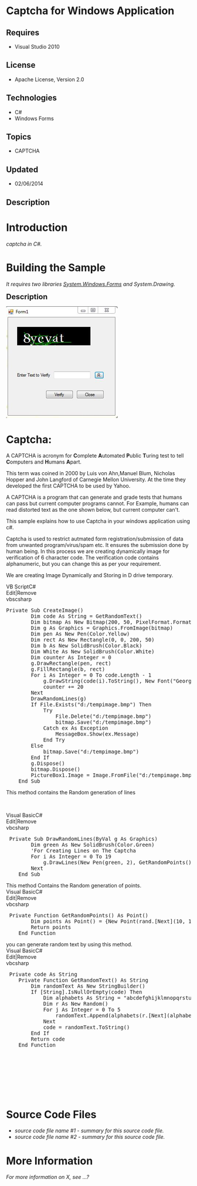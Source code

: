 # Captcha for Windows Application
## Requires
- Visual Studio 2010
## License
- Apache License, Version 2.0
## Technologies
- C#
- Windows Forms
## Topics
- CAPTCHA
## Updated
- 02/06/2014
## Description

<h1>Introduction</h1>
<p><em>captcha in C#.<br>
</em></p>
<h1><span>Building the Sample</span></h1>
<p><em>It requires two libraries <a class="libraryLink" href="http://msdn.microsoft.com/en-US/library/System.Windows.Forms.aspx" target="_blank" title="Auto generated link to System.Windows.Forms">System.Windows.Forms</a> and System.Drawing.<br>
</em></p>
<p><span style="font-size:20px; font-weight:bold">Description</span></p>
<p><img id="107516" src="107516-captcha.jpg" alt="" width="304" height="303"></p>
<h1><strong>Captcha:</strong></h1>
<p>A CAPTCHA is acronym for <strong>C</strong>omplete <strong>A</strong>utomated <strong>
P</strong>ublic <strong>T</strong>uring test to tell <strong>C</strong>omputers and
<strong>H</strong>umans <strong>A</strong>part.</p>
<p>This term was coined in 2000 by Luis von Ahn,Manuel Blum, Nicholas Hopper and John Langford of Carnegie Mellon University. At the time they developed the first CAPTCHA to be used by Yahoo.</p>
<p>A CAPTCHA is a program that can generate and grade tests that humans can pass but current computer programs cannot. For Example, humans can read distorted text as the one shown below, but current computer can't.</p>
<p>This sample explains how to use Captcha in your windows application using c#.</p>
<p>Captcha is used to restrict autmated form registration/submission of data from unwanted program/virus/spam etc. It ensures the submission done by human being. In this process we are creating dynamically image for verification of 6 character code. The verification
 code contains alphanumeric, but you can change this as per your requirement.</p>
<p>We are creating Image Dynamically and Storing in D drive temporary.</p>
<div class="scriptcode">
<div class="pluginEditHolder" pluginCommand="mceScriptCode">
<div class="title"><span>VB Script</span><span>C#</span></div>
<div class="pluginLinkHolder"><span class="pluginEditHolderLink">Edit</span>|<span class="pluginRemoveHolderLink">Remove</span></div>
<span class="hidden">vbs</span><span class="hidden">csharp</span>


<div class="preview">
<pre class="vbs"><span class="vbScript__keyword">Private</span>&nbsp;<span class="vbScript__keyword">Sub</span>&nbsp;CreateImage()&nbsp;
&nbsp;&nbsp;&nbsp;&nbsp;&nbsp;&nbsp;&nbsp;&nbsp;<span class="vbScript__keyword">Dim</span>&nbsp;code&nbsp;<span class="vbScript__keyword">As</span>&nbsp;<span class="vbScript__keyword">String</span>&nbsp;=&nbsp;GetRandomText()&nbsp;
&nbsp;&nbsp;&nbsp;&nbsp;&nbsp;&nbsp;&nbsp;&nbsp;<span class="vbScript__keyword">Dim</span>&nbsp;bitmap&nbsp;<span class="vbScript__keyword">As</span>&nbsp;<span class="vbScript__keyword">New</span>&nbsp;Bitmap(<span class="vbScript__number">200</span>,&nbsp;<span class="vbScript__number">50</span>,&nbsp;PixelFormat.Format32bppArgb)&nbsp;
&nbsp;&nbsp;&nbsp;&nbsp;&nbsp;&nbsp;&nbsp;&nbsp;<span class="vbScript__keyword">Dim</span>&nbsp;g&nbsp;<span class="vbScript__keyword">As</span>&nbsp;Graphics&nbsp;=&nbsp;Graphics.FromImage(bitmap)&nbsp;
&nbsp;&nbsp;&nbsp;&nbsp;&nbsp;&nbsp;&nbsp;&nbsp;<span class="vbScript__keyword">Dim</span>&nbsp;pen&nbsp;<span class="vbScript__keyword">As</span>&nbsp;<span class="vbScript__keyword">New</span>&nbsp;Pen(Color.Yellow)&nbsp;
&nbsp;&nbsp;&nbsp;&nbsp;&nbsp;&nbsp;&nbsp;&nbsp;<span class="vbScript__keyword">Dim</span>&nbsp;rect&nbsp;<span class="vbScript__keyword">As</span>&nbsp;<span class="vbScript__keyword">New</span>&nbsp;Rectangle(<span class="vbScript__number">0</span>,&nbsp;<span class="vbScript__number">0</span>,&nbsp;<span class="vbScript__number">200</span>,&nbsp;<span class="vbScript__number">50</span>)&nbsp;
&nbsp;&nbsp;&nbsp;&nbsp;&nbsp;&nbsp;&nbsp;&nbsp;<span class="vbScript__keyword">Dim</span>&nbsp;b&nbsp;<span class="vbScript__keyword">As</span>&nbsp;<span class="vbScript__keyword">New</span>&nbsp;SolidBrush(Color.Black)&nbsp;
&nbsp;&nbsp;&nbsp;&nbsp;&nbsp;&nbsp;&nbsp;&nbsp;<span class="vbScript__keyword">Dim</span>&nbsp;White&nbsp;<span class="vbScript__keyword">As</span>&nbsp;<span class="vbScript__keyword">New</span>&nbsp;SolidBrush(Color.White)&nbsp;
&nbsp;&nbsp;&nbsp;&nbsp;&nbsp;&nbsp;&nbsp;&nbsp;<span class="vbScript__keyword">Dim</span>&nbsp;counter&nbsp;<span class="vbScript__keyword">As</span>&nbsp;<span class="vbScript__keyword">Integer</span>&nbsp;=&nbsp;<span class="vbScript__number">0</span>&nbsp;
&nbsp;&nbsp;&nbsp;&nbsp;&nbsp;&nbsp;&nbsp;&nbsp;g.DrawRectangle(pen,&nbsp;rect)&nbsp;
&nbsp;&nbsp;&nbsp;&nbsp;&nbsp;&nbsp;&nbsp;&nbsp;g.FillRectangle(b,&nbsp;rect)&nbsp;
&nbsp;&nbsp;&nbsp;&nbsp;&nbsp;&nbsp;&nbsp;&nbsp;<span class="vbScript__keyword">For</span>&nbsp;i&nbsp;<span class="vbScript__keyword">As</span>&nbsp;<span class="vbScript__keyword">Integer</span>&nbsp;=&nbsp;<span class="vbScript__number">0</span>&nbsp;<span class="vbScript__keyword">To</span>&nbsp;code.Length&nbsp;-&nbsp;<span class="vbScript__number">1</span>&nbsp;
&nbsp;&nbsp;&nbsp;&nbsp;&nbsp;&nbsp;&nbsp;&nbsp;&nbsp;&nbsp;&nbsp;&nbsp;g.DrawString(code(i).ToString(),&nbsp;<span class="vbScript__keyword">New</span>&nbsp;Font(<span class="vbScript__string">&quot;Georgia&quot;</span>,&nbsp;<span class="vbScript__number">10</span>&nbsp;&#43;&nbsp;rand.[<span class="vbScript__keyword">Next</span>](<span class="vbScript__number">14</span>,&nbsp;<span class="vbScript__number">18</span>)),&nbsp;White,&nbsp;<span class="vbScript__keyword">New</span>&nbsp;PointF(<span class="vbScript__number">10</span>&nbsp;&#43;&nbsp;counter,&nbsp;<span class="vbScript__number">10</span>))&nbsp;
&nbsp;&nbsp;&nbsp;&nbsp;&nbsp;&nbsp;&nbsp;&nbsp;&nbsp;&nbsp;&nbsp;&nbsp;counter&nbsp;&#43;=&nbsp;<span class="vbScript__number">20</span>&nbsp;
&nbsp;&nbsp;&nbsp;&nbsp;&nbsp;&nbsp;&nbsp;&nbsp;<span class="vbScript__keyword">Next</span>&nbsp;
&nbsp;&nbsp;&nbsp;&nbsp;&nbsp;&nbsp;&nbsp;&nbsp;DrawRandomLines(g)&nbsp;
&nbsp;&nbsp;&nbsp;&nbsp;&nbsp;&nbsp;&nbsp;&nbsp;<span class="vbScript__keyword">If</span>&nbsp;File.Exists(<span class="vbScript__string">&quot;d:/tempimage.bmp&quot;</span>)&nbsp;<span class="vbScript__keyword">Then</span>&nbsp;
&nbsp;&nbsp;&nbsp;&nbsp;&nbsp;&nbsp;&nbsp;&nbsp;&nbsp;&nbsp;&nbsp;&nbsp;<span class="vbScript__keyword">Try</span>&nbsp;
&nbsp;&nbsp;&nbsp;&nbsp;&nbsp;&nbsp;&nbsp;&nbsp;&nbsp;&nbsp;&nbsp;&nbsp;&nbsp;&nbsp;&nbsp;&nbsp;File.Delete(<span class="vbScript__string">&quot;d:/tempimage.bmp&quot;</span>)&nbsp;
&nbsp;&nbsp;&nbsp;&nbsp;&nbsp;&nbsp;&nbsp;&nbsp;&nbsp;&nbsp;&nbsp;&nbsp;&nbsp;&nbsp;&nbsp;&nbsp;bitmap.Save(<span class="vbScript__string">&quot;d:/tempimage.bmp&quot;</span>)&nbsp;
&nbsp;&nbsp;&nbsp;&nbsp;&nbsp;&nbsp;&nbsp;&nbsp;&nbsp;&nbsp;&nbsp;&nbsp;<span class="vbScript__keyword">Catch</span>&nbsp;ex&nbsp;<span class="vbScript__keyword">As</span>&nbsp;Exception&nbsp;
&nbsp;&nbsp;&nbsp;&nbsp;&nbsp;&nbsp;&nbsp;&nbsp;&nbsp;&nbsp;&nbsp;&nbsp;&nbsp;&nbsp;&nbsp;&nbsp;MessageBox.Show(ex.Message)&nbsp;
&nbsp;&nbsp;&nbsp;&nbsp;&nbsp;&nbsp;&nbsp;&nbsp;&nbsp;&nbsp;&nbsp;&nbsp;<span class="vbScript__keyword">End</span>&nbsp;<span class="vbScript__keyword">Try</span>&nbsp;
&nbsp;&nbsp;&nbsp;&nbsp;&nbsp;&nbsp;&nbsp;&nbsp;<span class="vbScript__keyword">Else</span>&nbsp;
&nbsp;&nbsp;&nbsp;&nbsp;&nbsp;&nbsp;&nbsp;&nbsp;&nbsp;&nbsp;&nbsp;&nbsp;bitmap.Save(<span class="vbScript__string">&quot;d:/tempimage.bmp&quot;</span>)&nbsp;
&nbsp;&nbsp;&nbsp;&nbsp;&nbsp;&nbsp;&nbsp;&nbsp;<span class="vbScript__keyword">End</span>&nbsp;<span class="vbScript__keyword">If</span>&nbsp;
&nbsp;&nbsp;&nbsp;&nbsp;&nbsp;&nbsp;&nbsp;&nbsp;g.Dispose()&nbsp;
&nbsp;&nbsp;&nbsp;&nbsp;&nbsp;&nbsp;&nbsp;&nbsp;bitmap.Dispose()&nbsp;
&nbsp;&nbsp;&nbsp;&nbsp;&nbsp;&nbsp;&nbsp;&nbsp;PictureBox1.Image&nbsp;=&nbsp;Image.FromFile(<span class="vbScript__string">&quot;d:/tempimage.bmp&quot;</span>)&nbsp;
&nbsp;&nbsp;&nbsp;&nbsp;<span class="vbScript__keyword">End</span>&nbsp;<span class="vbScript__keyword">Sub</span></pre>
</div>
</div>
</div>
<p>This method contains the Random generation of lines</p>
<p>&nbsp;</p>
<div class="scriptcode">
<div class="pluginEditHolder" pluginCommand="mceScriptCode">
<div class="title"><span>Visual Basic</span><span>C#</span></div>
<div class="pluginLinkHolder"><span class="pluginEditHolderLink">Edit</span>|<span class="pluginRemoveHolderLink">Remove</span></div>
<span class="hidden">vb</span><span class="hidden">csharp</span>


<div class="preview">
<pre class="vb">&nbsp;<span class="visualBasic__keyword">Private</span>&nbsp;<span class="visualBasic__keyword">Sub</span>&nbsp;DrawRandomLines(<span class="visualBasic__keyword">ByVal</span>&nbsp;g&nbsp;<span class="visualBasic__keyword">As</span>&nbsp;Graphics)&nbsp;
&nbsp;&nbsp;&nbsp;&nbsp;&nbsp;&nbsp;&nbsp;&nbsp;<span class="visualBasic__keyword">Dim</span>&nbsp;green&nbsp;<span class="visualBasic__keyword">As</span>&nbsp;<span class="visualBasic__keyword">New</span>&nbsp;SolidBrush(Color.Green)&nbsp;
&nbsp;&nbsp;&nbsp;&nbsp;&nbsp;&nbsp;&nbsp;&nbsp;<span class="visualBasic__com">'For&nbsp;Creating&nbsp;Lines&nbsp;on&nbsp;The&nbsp;Captcha</span>&nbsp;
&nbsp;&nbsp;&nbsp;&nbsp;&nbsp;&nbsp;&nbsp;&nbsp;<span class="visualBasic__keyword">For</span>&nbsp;i&nbsp;<span class="visualBasic__keyword">As</span>&nbsp;<span class="visualBasic__keyword">Integer</span>&nbsp;=&nbsp;<span class="visualBasic__number">0</span>&nbsp;<span class="visualBasic__keyword">To</span>&nbsp;<span class="visualBasic__number">19</span>&nbsp;
&nbsp;&nbsp;&nbsp;&nbsp;&nbsp;&nbsp;&nbsp;&nbsp;&nbsp;&nbsp;&nbsp;&nbsp;g.DrawLines(<span class="visualBasic__keyword">New</span>&nbsp;Pen(green,&nbsp;<span class="visualBasic__number">2</span>),&nbsp;GetRandomPoints())&nbsp;
&nbsp;&nbsp;&nbsp;&nbsp;&nbsp;&nbsp;&nbsp;&nbsp;<span class="visualBasic__keyword">Next</span>&nbsp;
&nbsp;&nbsp;&nbsp;&nbsp;<span class="visualBasic__keyword">End</span>&nbsp;<span class="visualBasic__keyword">Sub</span></pre>
</div>
</div>
</div>
<div class="endscriptcode">This method Contains the Random generation of points.</div>
<div class="endscriptcode">
<div class="scriptcode">
<div class="pluginEditHolder" pluginCommand="mceScriptCode">
<div class="title"><span>Visual Basic</span><span>C#</span></div>
<div class="pluginLinkHolder"><span class="pluginEditHolderLink">Edit</span>|<span class="pluginRemoveHolderLink">Remove</span></div>
<span class="hidden">vb</span><span class="hidden">csharp</span>


<div class="preview">
<pre class="vb">&nbsp;<span class="visualBasic__keyword">Private</span>&nbsp;<span class="visualBasic__keyword">Function</span>&nbsp;GetRandomPoints()&nbsp;<span class="visualBasic__keyword">As</span>&nbsp;Point()&nbsp;
&nbsp;&nbsp;&nbsp;&nbsp;&nbsp;&nbsp;&nbsp;&nbsp;<span class="visualBasic__keyword">Dim</span>&nbsp;points&nbsp;<span class="visualBasic__keyword">As</span>&nbsp;Point()&nbsp;=&nbsp;{<span class="visualBasic__keyword">New</span>&nbsp;Point(rand.[<span class="visualBasic__keyword">Next</span>](<span class="visualBasic__number">10</span>,&nbsp;<span class="visualBasic__number">150</span>),&nbsp;rand.[<span class="visualBasic__keyword">Next</span>](<span class="visualBasic__number">10</span>,&nbsp;<span class="visualBasic__number">150</span>)),&nbsp;<span class="visualBasic__keyword">New</span>&nbsp;Point(rand.[<span class="visualBasic__keyword">Next</span>](<span class="visualBasic__number">10</span>,&nbsp;<span class="visualBasic__number">100</span>),&nbsp;rand.[<span class="visualBasic__keyword">Next</span>](<span class="visualBasic__number">10</span>,&nbsp;<span class="visualBasic__number">100</span>))}&nbsp;
&nbsp;&nbsp;&nbsp;&nbsp;&nbsp;&nbsp;&nbsp;&nbsp;<span class="visualBasic__keyword">Return</span>&nbsp;points&nbsp;
&nbsp;&nbsp;&nbsp;&nbsp;<span class="visualBasic__keyword">End</span>&nbsp;<span class="visualBasic__keyword">Function</span></pre>
</div>
</div>
</div>
<div class="endscriptcode">you can generate random text by using this method.</div>
<div class="endscriptcode">
<div class="scriptcode">
<div class="pluginEditHolder" pluginCommand="mceScriptCode">
<div class="title"><span>Visual Basic</span><span>C#</span></div>
<div class="pluginLinkHolder"><span class="pluginEditHolderLink">Edit</span>|<span class="pluginRemoveHolderLink">Remove</span></div>
<span class="hidden">vb</span><span class="hidden">csharp</span>


<div class="preview">
<pre class="vb">&nbsp;<span class="visualBasic__keyword">Private</span>&nbsp;code&nbsp;<span class="visualBasic__keyword">As</span>&nbsp;<span class="visualBasic__keyword">String</span>&nbsp;
&nbsp;&nbsp;&nbsp;&nbsp;<span class="visualBasic__keyword">Private</span>&nbsp;<span class="visualBasic__keyword">Function</span>&nbsp;GetRandomText()&nbsp;<span class="visualBasic__keyword">As</span>&nbsp;<span class="visualBasic__keyword">String</span>&nbsp;
&nbsp;&nbsp;&nbsp;&nbsp;&nbsp;&nbsp;&nbsp;&nbsp;<span class="visualBasic__keyword">Dim</span>&nbsp;randomText&nbsp;<span class="visualBasic__keyword">As</span>&nbsp;<span class="visualBasic__keyword">New</span>&nbsp;StringBuilder()&nbsp;
&nbsp;&nbsp;&nbsp;&nbsp;&nbsp;&nbsp;&nbsp;&nbsp;<span class="visualBasic__keyword">If</span>&nbsp;[<span class="visualBasic__keyword">String</span>].IsNullOrEmpty(code)&nbsp;<span class="visualBasic__keyword">Then</span>&nbsp;
&nbsp;&nbsp;&nbsp;&nbsp;&nbsp;&nbsp;&nbsp;&nbsp;&nbsp;&nbsp;&nbsp;&nbsp;<span class="visualBasic__keyword">Dim</span>&nbsp;alphabets&nbsp;<span class="visualBasic__keyword">As</span>&nbsp;<span class="visualBasic__keyword">String</span>&nbsp;=&nbsp;<span class="visualBasic__string">&quot;abcdefghijklmnopqrstuvwxyz1234567890&quot;</span>&nbsp;
&nbsp;&nbsp;&nbsp;&nbsp;&nbsp;&nbsp;&nbsp;&nbsp;&nbsp;&nbsp;&nbsp;&nbsp;<span class="visualBasic__keyword">Dim</span>&nbsp;r&nbsp;<span class="visualBasic__keyword">As</span>&nbsp;<span class="visualBasic__keyword">New</span>&nbsp;Random()&nbsp;
&nbsp;&nbsp;&nbsp;&nbsp;&nbsp;&nbsp;&nbsp;&nbsp;&nbsp;&nbsp;&nbsp;&nbsp;<span class="visualBasic__keyword">For</span>&nbsp;j&nbsp;<span class="visualBasic__keyword">As</span>&nbsp;<span class="visualBasic__keyword">Integer</span>&nbsp;=&nbsp;<span class="visualBasic__number">0</span>&nbsp;<span class="visualBasic__keyword">To</span>&nbsp;<span class="visualBasic__number">5</span>&nbsp;
&nbsp;&nbsp;&nbsp;&nbsp;&nbsp;&nbsp;&nbsp;&nbsp;&nbsp;&nbsp;&nbsp;&nbsp;&nbsp;&nbsp;&nbsp;&nbsp;randomText.Append(alphabets(r.[<span class="visualBasic__keyword">Next</span>](alphabets.Length)))&nbsp;
&nbsp;&nbsp;&nbsp;&nbsp;&nbsp;&nbsp;&nbsp;&nbsp;&nbsp;&nbsp;&nbsp;&nbsp;<span class="visualBasic__keyword">Next</span>&nbsp;
&nbsp;&nbsp;&nbsp;&nbsp;&nbsp;&nbsp;&nbsp;&nbsp;&nbsp;&nbsp;&nbsp;&nbsp;code&nbsp;=&nbsp;randomText.ToString()&nbsp;
&nbsp;&nbsp;&nbsp;&nbsp;&nbsp;&nbsp;&nbsp;&nbsp;<span class="visualBasic__keyword">End</span>&nbsp;<span class="visualBasic__keyword">If</span>&nbsp;
&nbsp;&nbsp;&nbsp;&nbsp;&nbsp;&nbsp;&nbsp;&nbsp;<span class="visualBasic__keyword">Return</span>&nbsp;code&nbsp;
&nbsp;&nbsp;&nbsp;&nbsp;<span class="visualBasic__keyword">End</span>&nbsp;<span class="visualBasic__keyword">Function</span></pre>
</div>
</div>
</div>
<div class="endscriptcode">&nbsp;</div>
</div>
</div>
<p>&nbsp;</p>
<p>&nbsp;</p>
<p>&nbsp;</p>
<h1><span>Source Code Files</span></h1>
<ul>
<li><em>source code file name #1 - summary for this source code file.</em> </li><li><em><em>source code file name #2 - summary for this source code file.</em></em>
</li></ul>
<h1>More Information</h1>
<p><em>For more information on X, see ...?</em></p>
